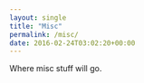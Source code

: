 ```yaml
---
layout: single
title: "Misc"
permalink: /misc/
date: 2016-02-24T03:02:20+00:00
---
```


Where misc stuff will go.
